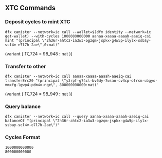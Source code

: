 ## XTC Commands

### Deposit cycles to mint XTC

```
dfx canister --network=ic call --wallet=$(dfx identity --network=ic get-wallet) --with-cycles 1000000000000 aanaa-xaaaa-aaaah-aaeiq-cai mint "(principal \"2h36r-ahtc2-ia3w3-ogzqm-jspkx-g4w5p-ilylx-ssbay-scl4v-e7l7h-2ae\",0:nat)"
```

(variant { 17_724 = 98_948 : nat })

### Transfer to other

```
dfx canister --network=ic call aanaa-xaaaa-aaaah-aaeiq-cai transferErc20 "(principal \"y3rpf-g74cl-bv6dy-7wsan-cv4cp-ofrsm-ubgyo-mmxfg-lgwp4-pdm4x-nqe\", 800000000000:nat)"
```

(variant { 17_724 = 98_949 : nat })

### Query balance

```
dfx canister --network=ic call --query aanaa-xaaaa-aaaah-aaeiq-cai balanceOf "(principal \"2h36r-ahtc2-ia3w3-ogzqm-jspkx-g4w5p-ilylx-ssbay-scl4v-e7l7h-2ae\")"
```

### Cycles Format

```
1000000000000
800000000000
```
